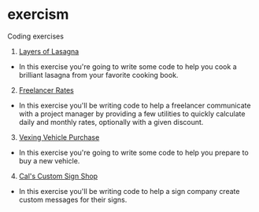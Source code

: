 # exercism
Coding exercises

1. [Layers of Lasagna](https://github.com/dmitrysokoltsov/exercism/tree/master/Layers_of_Lasagna.playground)
- In this exercise you're going to write some code to help you cook a brilliant lasagna from your favorite cooking book.

2. [Freelancer Rates](https://github.com/dmitrysokoltsov/exercism/tree/master/Freelancer_Rates.playground)
- In this exercise you'll be writing code to help a freelancer communicate with a project manager by providing a few utilities to quickly calculate daily and monthly rates, optionally with a given discount.

3. [Vexing Vehicle Purchase](https://github.com/dmitrysokoltsov/exercism/tree/master/Vexing_Vehicle_Purchase.playground) 
- In this exercise you're going to write some code to help you prepare to buy a new vehicle.

4. [Cal's Custom Sign Shop](https://github.com/dmitrysokoltsov/exercism/tree/master/Cals_Custom_Sign_Shop.playground)
- In this exercise you'll be writing code to help a sign company create custom messages for their signs.
